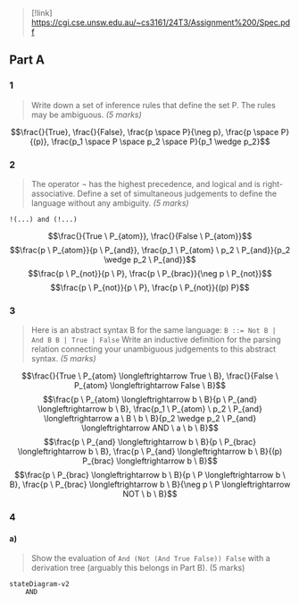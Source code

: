 > [!link] https://cgi.cse.unsw.edu.au/~cs3161/24T3/Assignment%200/Spec.pdf

## Part A
### 1
> Write down a set of inference rules that define the set P. The rules may be ambiguous. *(5 marks)*

$$\frac{}{True}, \frac{}{False}, \frac{p \space P}{\neg p}, \frac{p \space P}{(p)}, \frac{p_1 \space P \space p_2 \space P}{p_1 \wedge p_2}$$
### 2
> The operator ¬ has the highest precedence, and logical and is right-associative. Define a set of simultaneous judgements to define the language without any ambiguity. *(5 marks)*

`!(...) and (!...)`

$$\frac{}{True \ P_{atom}}, \frac{}{False \ P_{atom}}$$
$$\frac{p \ P_{atom}}{p \ P_{and}}, \frac{p_1 \ P_{atom} \ p_2 \ P_{and}}{p_2 \wedge p_2 \ P_{and}}$$
$$\frac{p \ P_{not}}{p \ P}, \frac{p \ P_{brac}}{\neg p \ P_{not}}$$
$$\frac{p \ P_{not}}{p \ P}, \frac{p \ P_{not}}{(p) P}$$

### 3
> Here is an abstract syntax B for the same language: `B ::= Not B | And B B | True | False` Write an inductive definition for the parsing relation connecting your unambiguous judgements to this abstract syntax. *(5 marks)*

$$\frac{}{True \ P_{atom} \longleftrightarrow True \ B}, \frac{}{False \ P_{atom} \longleftrightarrow False \ B}$$
$$\frac{p \ P_{atom} \longleftrightarrow b \ B}{p \ P_{and} \longleftrightarrow b \ B}, \frac{p_1 \ P_{atom} \ p_2 \ P_{and} \longleftrightarrow a \ B \ b \ B}{p_2 \wedge p_2 \ P_{and} \longleftrightarrow AND \ a \ b \ B}$$
$$\frac{p \ P_{and} \longleftrightarrow b \ B}{p \ P_{brac} \longleftrightarrow b \ B}, \frac{p \ P_{and} \longleftrightarrow b \ B}{(p) P_{brac} \longleftrightarrow b \ B}$$
$$\frac{p \ P_{brac} \longleftrightarrow b \ B}{p \ P \longleftrightarrow b \ B}, \frac{p \ P_{brac} \longleftrightarrow b \ B}{\neg p \ P \longleftrightarrow NOT \ b \ B}$$
### 4
#### a)
> Show the evaluation of `And (Not (And True False)) False` with a derivation tree (arguably this belongs in Part B). (5 marks)

```mermaid
stateDiagram-v2
	AND
```